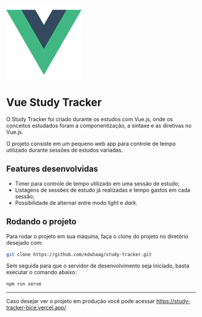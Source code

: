 ![](/src/assets/logo.png)

# Vue Study Tracker
O Study Tracker foi criado durante os estudos com Vue.js, onde os conceitos estudados foram a componentização, a sintaxe e as diretivas no Vue.js.

O projeto consiste em um pequeno web app para controle de tempo utilizado durante sessões de estudos variadas.

## Features desenvolvidas
- Timer para controle de tempo utilizado em uma sessão de estudo;
- Listagens de sessões de estudo já realizadas e tempo gastos em cada sessão;
- Possibilidade de alternar entre modo *light* e *dark*.

## Rodando o projeto
Para rodar o projeto em sua máquina, faça o clone do projeto no diretório desejado com:
```bash
git clone https://github.com/eduhaag/study-tracker.git
```

Sem seguida para que o servidor de desenvolvimento seja iniciado, basta executar o comando abaixo:
```bash
npm run serve
```

------------
Caso desejar ver o projeto em produção você pode acessar https://study-tracker-bice.vercel.app/
